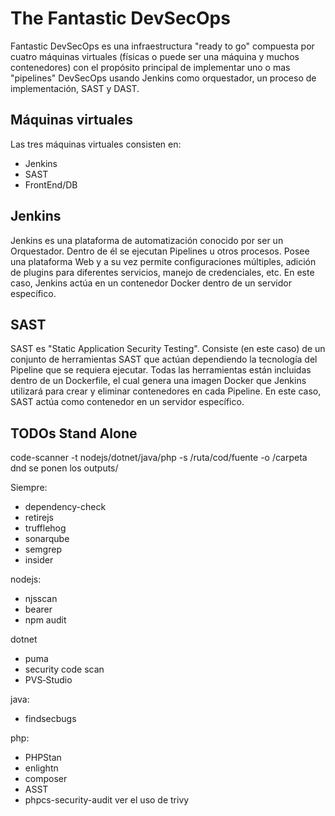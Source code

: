 # The Fantastic DevSecOps
Fantastic DevSecOps es una infraestructura "ready to go" compuesta por cuatro máquinas virtuales (físicas o puede ser una máquina y muchos contenedores) con el propósito principal de implementar uno o mas "pipelines" DevSecOps usando Jenkins como orquestador, un proceso de implementación, SAST y DAST.


## Máquinas virtuales
Las tres máquinas virtuales consisten en:
 - Jenkins
 - SAST
 - FrontEnd/DB

## Jenkins
Jenkins es una plataforma de automatización conocido por ser un Orquestador. Dentro de él se ejecutan Pipelines u otros procesos. Posee una plataforma Web y a su vez permite configuraciones múltiples, adición de plugins para diferentes servicios, manejo de credenciales, etc. En este caso, Jenkins actúa en un contenedor Docker dentro de un servidor específico.

## SAST
SAST es "Static Application Security Testing". Consiste (en este caso) de un conjunto de herramientas SAST que actúan dependiendo la tecnología del Pipeline que se requiera ejecutar. Todas las herramientas están incluidas dentro de un Dockerfile, el cual genera una imagen Docker que Jenkins utilizará para crear y eliminar contenedores en cada Pipeline. En este caso, SAST actúa como contenedor en un servidor específico.

## TODOs Stand Alone

code-scanner -t nodejs/dotnet/java/php -s /ruta/cod/fuente -o /carpeta dnd se ponen los outputs/

Siempre:
* dependency-check
* retirejs
* trufflehog
* sonarqube
* semgrep
* insider

nodejs:
* njsscan
* bearer
* npm audit

dotnet
* puma
* security code scan
* PVS‑Studio

java:
* findsecbugs

php:
* PHPStan
* enlightn
* composer
* ASST
* phpcs-security-audit
ver el uso de trivy
